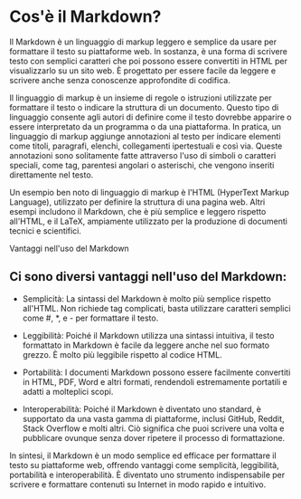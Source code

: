 <!-- @format -->

# Cos'è il Markdown?

Il Markdown è un linguaggio di markup leggero e semplice da usare per formattare il testo su piattaforme web. In sostanza, è una forma di scrivere testo con semplici caratteri che poi possono essere convertiti in HTML per visualizzarlo su un sito web. È progettato per essere facile da leggere e scrivere anche senza conoscenze approfondite di codifica.

Il linguaggio di markup è un insieme di regole o istruzioni utilizzate per formattare il testo o indicare la struttura di un documento. Questo tipo di linguaggio consente agli autori di definire come il testo dovrebbe apparire o essere interpretato da un programma o da una piattaforma.
In pratica, un linguaggio di markup aggiunge annotazioni al testo per indicare elementi come titoli, paragrafi, elenchi, collegamenti ipertestuali e così via. Queste annotazioni sono solitamente fatte attraverso l'uso di simboli o caratteri speciali, come tag, parentesi angolari o asterischi, che vengono inseriti direttamente nel testo.

Un esempio ben noto di linguaggio di markup è l'HTML (HyperText Markup Language), utilizzato per definire la struttura di una pagina web. Altri esempi includono il Markdown, che è più semplice e leggero rispetto all'HTML, e il LaTeX, ampiamente utilizzato per la produzione di documenti tecnici e scientifici.

Vantaggi nell'uso del Markdown

## Ci sono diversi vantaggi nell'uso del Markdown:

- Semplicità: La sintassi del Markdown è molto più semplice rispetto all'HTML. Non richiede tag complicati, basta utilizzare caratteri semplici come #, \*, e - per formattare il testo.

- Leggibilità: Poiché il Markdown utilizza una sintassi intuitiva, il testo formattato in Markdown è facile da leggere anche nel suo formato grezzo. È molto più leggibile rispetto al codice HTML.

- Portabilità: I documenti Markdown possono essere facilmente convertiti in HTML, PDF, Word e altri formati, rendendoli estremamente portatili e adatti a molteplici scopi.

- Interoperabilità: Poiché il Markdown è diventato uno standard, è supportato da una vasta gamma di piattaforme, inclusi GitHub, Reddit, Stack Overflow e molti altri. Ciò significa che puoi scrivere una volta e pubblicare ovunque senza dover ripetere il processo di formattazione.

In sintesi, il Markdown è un modo semplice ed efficace per formattare il testo su piattaforme web, offrendo vantaggi come semplicità, leggibilità, portabilità e interoperabilità. È diventato uno strumento indispensabile per scrivere e formattare contenuti su Internet in modo rapido e intuitivo.
